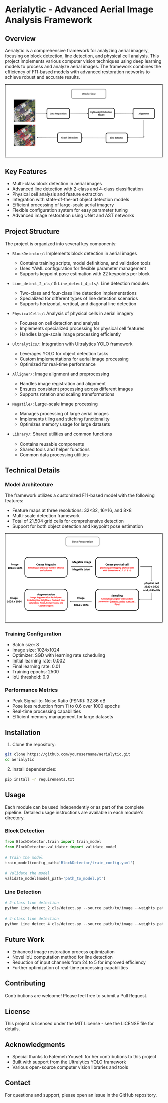 # Aerialytic - Advanced Aerial Image Analysis Framework

## Overview

Aerialytic is a comprehensive framework for analyzing aerial imagery, focusing on block detection, line detection, and physical cell analysis. This project implements various computer vision techniques using deep learning models to process and analyze aerial images. The framework combines the efficiency of F11-based models with advanced restoration networks to achieve robust and accurate results.

![Project Overview](DOCME/1.png)

## Key Features

- Multi-class block detection in aerial images
- Advanced line detection with 2-class and 4-class classification
- Physical cell analysis and feature extraction
- Integration with state-of-the-art object detection models
- Efficient processing of large-scale aerial imagery
- Flexible configuration system for easy parameter tuning
- Advanced image restoration using UNet and AST networks

## Project Structure

The project is organized into several key components:

- `BlockDetector/`: Implements block detection in aerial images

  - Contains training scripts, model definitions, and validation tools
  - Uses YAML configuration for flexible parameter management
  - Supports keypoint pose estimation with 22 keypoints per block

- `Line_detect_2_cls/` & `Line_detect_4_cls/`: Line detection modules

  - Two-class and four-class line detection implementations
  - Specialized for different types of line detection scenarios
  - Supports horizontal, vertical, and diagonal line detection

- `PhysicalCells/`: Analysis of physical cells in aerial imagery

  - Focuses on cell detection and analysis
  - Implements specialized processing for physical cell features
  - Handles large-scale image processing efficiently

- `Ultralytics/`: Integration with Ultralytics YOLO framework

  - Leverages YOLO for object detection tasks
  - Custom implementations for aerial image processing
  - Optimized for real-time performance

- `Alligner/`: Image alignment and preprocessing

  - Handles image registration and alignment
  - Ensures consistent processing across different images
  - Supports rotation and scaling transformations

- `Megatile/`: Large-scale image processing

  - Manages processing of large aerial images
  - Implements tiling and stitching functionality
  - Optimizes memory usage for large datasets

- `Library/`: Shared utilities and common functions
  - Contains reusable components
  - Shared tools and helper functions
  - Common data processing utilities

## Technical Details

### Model Architecture

The framework utilizes a customized F11-based model with the following features:

- Feature maps at three resolutions: 32×32, 16×16, and 8×8
- Multi-scale detection framework
- Total of 21,504 grid cells for comprehensive detection
- Support for both object detection and keypoint pose estimation

![Model Architecture](DOCME/2.png)

### Training Configuration

- Batch size: 8
- Image size: 1024x1024
- Optimizer: SGD with learning rate scheduling
- Initial learning rate: 0.002
- Final learning rate: 0.01
- Training epochs: 2500
- IoU threshold: 0.9

### Performance Metrics

- Peak Signal-to-Noise Ratio (PSNR): 32.86 dB
- Pose loss reduction from 11 to 0.6 over 1000 epochs
- Real-time processing capabilities
- Efficient memory management for large datasets

## Installation

1. Clone the repository:

```bash
git clone https://github.com/yourusername/aerialytic.git
cd aerialytic
```

2. Install dependencies:

```bash
pip install -r requirements.txt
```

## Usage

Each module can be used independently or as part of the complete pipeline. Detailed usage instructions are available in each module's directory.

### Block Detection

```python
from BlockDetector.train import train_model
from BlockDetector.validator import validate_model

# Train the model
train_model(config_path='BlockDetector/train_config.yaml')

# Validate the model
validate_model(model_path='path_to_model.pt')
```

### Line Detection

```python
# 2-class line detection
python Line_detect_2_cls/detect.py --source path/to/image --weights path/to/weights

# 4-class line detection
python Line_detect_4_cls/detect.py --source path/to/image --weights path/to/weights
```

## Future Work

- Enhanced image restoration process optimization
- Novel IoU computation method for line detection
- Reduction of input channels from 24 to 5 for improved efficiency
- Further optimization of real-time processing capabilities

## Contributing

Contributions are welcome! Please feel free to submit a Pull Request.

## License

This project is licensed under the MIT License - see the LICENSE file for details.

## Acknowledgments

- Special thanks to Fatemeh Yousefi for her contributions to this project
- Built with support from the Ultralytics YOLO framework
- Various open-source computer vision libraries and tools

## Contact

For questions and support, please open an issue in the GitHub repository.
